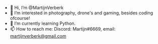- 👋 Hi, I’m @MartijnVerberk
- 👀 I’m interested in photography, drone's and gaming, besides coding ofcourse!
- 🌱 I’m currently learning Python.
- 📫 How to reach me: Discord: Martijn#6669, email: martijnverberk@gmail.com

<!---
HappyGuyM/HappyGuyM is a ✨ special ✨ repository because its `README.md` (this file) appears on your GitHub profile.
You can click the Preview link to take a look at your changes.
--->
